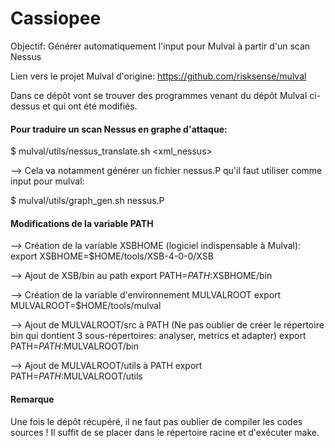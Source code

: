 # Cassiopee

Objectif: Générer automatiquement l'input pour Mulval à partir d'un scan Nessus

Lien vers le projet Mulval d'origine: https://github.com/risksense/mulval

Dans ce dépôt vont se trouver des programmes venant du dépôt Mulval ci-dessus et qui ont été modifiés.

#### Pour traduire un scan Nessus en graphe d'attaque:

$ mulval/utils/nessus_translate.sh <xml_nessus>

--> Cela va notamment générer un fichier nessus.P qu'il faut utiliser comme input pour mulval:

$ mulval/utils/graph_gen.sh nessus.P

#### Modifications de la variable PATH

--> Création de la variable XSBHOME (logiciel indispensable à Mulval):
export XSBHOME=$HOME/tools/XSB-4-0-0/XSB

--> Ajout de XSB/bin au path
export PATH=$PATH:$XSBHOME/bin

--> Création de la variable d'environnement MULVALROOT
export MULVALROOT=$HOME/tools/mulval

--> Ajout de MULVALROOT/src à PATH (Ne pas oublier de créer le répertoire bin qui dontient 3 sous-répertoires: analyser, metrics et adapter)
export PATH=$PATH:$MULVALROOT/bin

--> Ajout de MULVALROOT/utils à PATH
export PATH=$PATH:$MULVALROOT/utils

#### Remarque

Une fois le dépôt récupéré, il ne faut pas oublier de compiler les codes sources ! Il suffit de se placer dans le répertoire racine et d'exécuter make.
